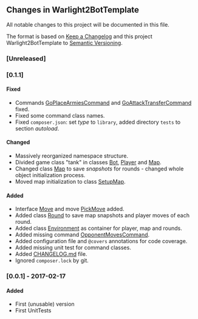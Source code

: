 ## Changes in Warlight2BotTemplate

All notable changes to this project will be documented in this file.

The format is based on [Keep a Changelog](http://keepachangelog.com/) and this project Warlight2BotTemplate to [Semantic Versioning](http://semver.org/).

### [Unreleased]

### [0.1.1]
#### Fixed
- Commands [GoPlaceArmiesCommand](src/Command/GoPlaceArmiesCommand.php) and [GoAttackTransferCommand](src/Command/GoAttackTransferCommand.php) fixed.
- Fixed some command class names.
- Fixed `composer.json`: set _type_ to `library`, added directory `tests` to section _autoload_.
#### Changed
- Massively reorganized namespace structure.
- Divided game class "tank" in classes [Bot](src/Bot.php), [Player](src/Game/Player.php) and [Map](src/Game/Map.php).
- Changed class [Map](src/Game/Map.php) to save _snapshots_ for rounds - changed whole object initialization process.
- Moved map initialization to class [SetupMap](src/Game/SetupMap.php).
#### Added
- Interface [Move](src/Game/Move/Move) and move [PickMove](src/Game/Move/PickMove) added.
- Added class [Round](src/Game/Round.php) to save map snapshots and player moves of each round.
- Added class [Environment](src/Game/Environment.php) as container for player, map and rounds.
- Added missing command [OpponentMovesCommand](src/Command/OpponentMovesCommand.php).
- Added configuration file and `@covers` annotations for code coverage.
- Added missing unit test for command classes.
- Added [CHANGELOG.md](CHANGELOG.md) file.
- Ignored `composer.lock` by git.
 
### [0.0.1] - 2017-02-17
#### Added
- First (unusable) version
- First UnitTests